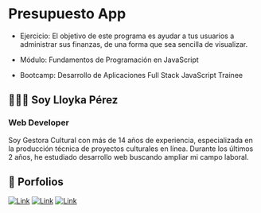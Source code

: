 # Presupuesto App

* Ejercicio: El objetivo de este programa es ayudar a tus usuarios a administrar sus finanzas, de una forma que sea sencilla de visualizar.

* Módulo: Fundamentos de Programación en JavaScript

* Bootcamp: Desarrollo de Aplicaciones Full Stack JavaScript Trainee


## 👩🏻‍💻 Soy Lloyka Pérez 

### Web Developer

Soy Gestora Cultural con más de 14 años de experiencia, especializada en la producción técnica de proyectos culturales en línea. Durante los últimos 2 años, he estudiado desarrollo web buscando ampliar mi campo laboral. 

## 💼 Porfolios

[![Link](https://img.shields.io/badge/github-%23121011.svg?style=for-the-badge&logo=github&logoColor=white)](https://github.com/lloykaperez)
[![Link](https://img.shields.io/badge/Behance-1769ff?style=for-the-badge&logo=behance&logoColor=white)](https://www.behance.net/lloykaperez)
[![Link](https://img.shields.io/badge/linkedin-%230077B5.svg?style=for-the-badge&logo=linkedin&logoColor=white)](https://www.linkedin.com/in/lloykaperez/)